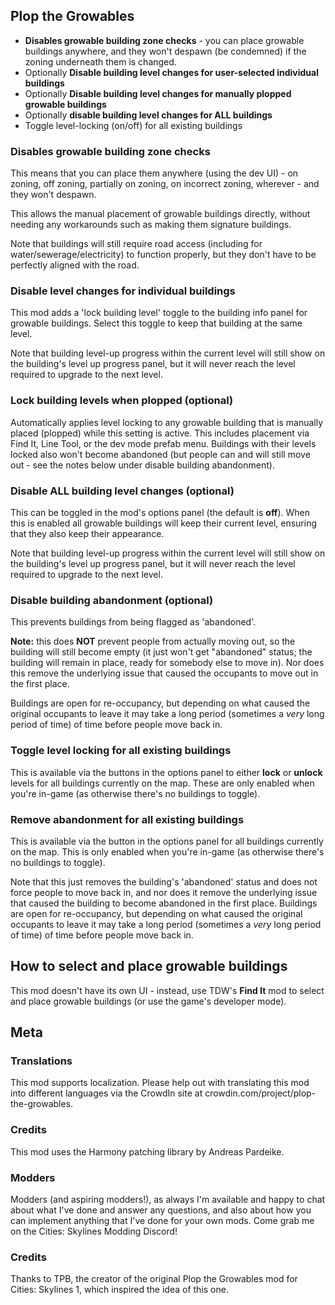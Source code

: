 ## Plop the Growables
- **Disables growable building zone checks** - you can place growable buildings anywhere, and they won't despawn (be condemned) if the zoning underneath them is changed.
- Optionally **Disable building level changes for user-selected individual buildings**
- Optionally **Disable building level changes for manually plopped growable buildings**
- Optionally **disable building level changes for ALL buildings**
- Toggle level-locking (on/off) for all existing buildings

### Disables growable building zone checks
This means that you can place them anywhere (using the dev UI) - on zoning, off zoning, partially on zoning, on incorrect zoning, wherever - and they won't despawn.

This allows the manual placement of growable buildings directly, without needing any workarounds such as making them signature buildings.

Note that buildings will still require road access (including for water/sewerage/electricity) to function properly, but they don't have to be perfectly aligned with the road.

### Disable level changes for individual buildings
This mod adds a 'lock building level' toggle to the building info panel for growable buildings.  Select this toggle to keep that building at the same level.

Note that building level-up progress within the current level will still show on the building's level up progress panel, but it will never reach the level required to upgrade to the next level.

### Lock building levels when plopped (optional)
Automatically applies level locking to any growable building that is manually placed (plopped) while this setting is active.  This includes placement via Find It, Line Tool, or the dev mode prefab menu.  Buildings with their levels locked also won't become abandoned (but people can and will still move out - see the notes below under disable building abandonment).

### Disable ALL building level changes (optional)
This can be toggled in the mod's options panel (the default is **off**).  When this is enabled all growable buildings will keep their current level, ensuring that they also keep their appearance.

Note that building level-up progress within the current level will still show on the building's level up progress panel, but it will never reach the level required to upgrade to the next level.

### Disable building abandonment (optional)
This prevents buildings from being flagged as 'abandoned'.

**Note:** this does **NOT** prevent people from actually moving out, so the building will still become empty (it just won't get "abandoned" status; the building will remain in place, ready for somebody else to move in).   Nor does this remove the underlying issue that caused the occupants to move out in the first place.

Buildings are open for re-occupancy, but depending on what caused the original occupants to leave it may take a long period (sometimes a *very* long period of time) of time before people move back in.

### Toggle level locking for all existing buildings
This is available via the buttons in the options panel to either **lock** or **unlock** levels for all buildings currently on the map.  These are only enabled when you're in-game (as otherwise there's no buildings to toggle).

### Remove abandonment for all existing buildings
This is available via the button in the options panel for all buildings currently on the map.  This is only enabled when you're in-game (as otherwise there's no buildings to toggle).

Note that this just removes the building's 'abandoned' status and does not force people to move back in, and nor does it remove the underlying issue that caused the building to become abandoned in the first place.  Buildings are open for re-occupancy, but depending on what caused the original occupants to leave it may take a long period (sometimes a *very* long period of time) of time before people move back in.

## How to select and place growable buildings
This mod doesn't have its own UI - instead, use TDW's **Find It** mod to select and place growable buildings (or use the game's developer mode).

## Meta
### Translations
This mod supports localization. Please help out with translating this mod into different languages via the CrowdIn site at crowdin.com/project/plop-the-growables.

### Credits
This mod uses the Harmony patching library by Andreas Pardeike.

### Modders
Modders (and aspiring modders!), as always I'm available and happy to chat about what I've done and answer any questions, and also about how you can implement anything that I've done for your own mods. Come grab me on the Cities: Skylines Modding Discord!

### Credits
Thanks to TPB, the creator of the original Plop the Growables mod for Cities: Skylines 1, which inspired the idea of this one.